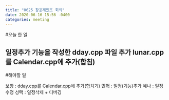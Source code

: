 ```yaml
---
title: "0625 창공재밌조 회의"
date: 2020-06-16 15:56 -0400
categories: meeting
---
```

#오늘 한 일

일정추가 기능을 작성한 dday.cpp 파일 추가
lunar.cpp를 Calendar.cpp에 추가(합침)
--------------------------
#해야할 일

보항 : dday.cpp를 Calendar.cpp에 추가(합치기)
민혁 : 일정(기능)추가
예나 : 일정수정
성택 : 일정삭제 + 디버깅
